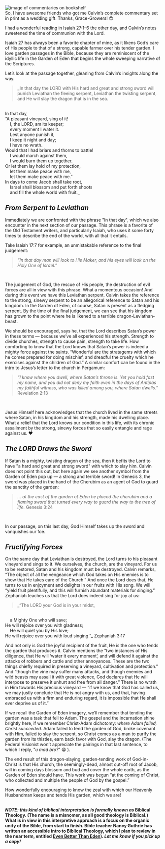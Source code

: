 
<img src="2ecabb31b519208635a25f9cf0232888.jpg" class="post-image" alt="image of commentaries on bookshelf" title="Look at this majestic bookshelf">
 
<br>
So, I have awesome friends who got me Calvin’s complete commentary set in print as a wedding gift. Thanks, Grace-Growers! 😍
<br>

I had a wonderful reading in Isaiah 27:1–6 the other day, and Calvin’s notes sweetened the time of communion with the Lord.
<br>

Isaiah 27 has always been a favorite chapter of mine, as it likens God’s care of His people to that of a strong, capable farmer over his tender garden. I love garden passages in the Bible, because they are reminiscent of the idyllic life in the Garden of Eden that begins the whole sweeping narrative of the Scriptures.
<br>

Let’s look at the passage together, gleaning from Calvin’s insights along the way.
<br>

> _In that day the LORD with His hard and great and strong sword will punish Leviathan the fleeing serpent, Leviathan the twisting serpent, and He will slay the dragon that is in the sea.
<br>
In that day,
<br>
“A pleasant vineyard, sing of it!
<br>
&nbsp; &nbsp; I, the LORD, am its keeper;
<br>
&nbsp; &nbsp; every moment I water it.
<br>
&nbsp; &nbsp; Lest anyone punish it,
<br>
&nbsp; &nbsp; I keep it night and day;
<br>
&nbsp; &nbsp; I have no wrath.
<br>
Would that I had briars and thorns to battle!
<br>
&nbsp; &nbsp; I would march against them,
<br>
&nbsp; &nbsp; I would burn them up together.
<br>
Or let them lay hold of my protection,
<br>
&nbsp; &nbsp; let them make peace with me,
<br>
&nbsp; &nbsp; let them make peace with me.”
<br>
In days to come Jacob shall take root,
<br>
&nbsp; &nbsp; Israel shall blossom and put forth shoots
<br>
&nbsp; &nbsp; and fill the whole world with fruit._
<br>

## _From Serpent to Leviathan_
Immediately we are confronted with the phrase "In that day", which we also encounter in the next section of our passage. This phrase is a favorite of the Old Testament writers, and particularly Isaiah, who uses it some forty times to describe the end of the world, with all that it entails. 
<br>

Take Isaiah 17:7 for example, an unmistakable reference to the final judgement:
> _“In that day man will look to His Maker, and his eyes will look on the Holy One of Israel.”_
<br>

The judgement of God, the rescue of His people, the destruction of evil forces are all in view with this phrase. What a momentous occasion! And during this event we have this Leviathan serpent. Calvin takes the reference to the strong, sinewy serpent to be an allegorical reference to Satan and his kingdom. In the Garden of Eden, of course, Satan is present as a fledging serpent. By the time of the final judgement, we can see that his kingdom has grown to the point where he is likened to a terrible dragon-Leviathan-beast.
<br>

We should be encouraged, says he, that the Lord describes Satan’s power in these terms — because we’ve all experienced his strength. Strength to divide churches, strength to cause pain, strength to take life. How comforting to know that the Lord knows that Satan’s power is indeed a mighty force against the saints. “Wonderful are the stratagems with which he comes prepared for doing mischief, and dreadful the cruelty which he exercises against the children of God.” A similar comfort can be found in the intro to Jesus’s letter to the church in Pergamum:
<br>

> _“I know where you dwell, where Satan’s throne is. Yet you hold fast my name, and you did not deny my faith even in the days of Antipas my faithful witness, who was killed among you, where Satan dwells.”_ 
Revelation 2:13
<br>

Jesus Himself here acknowledges that the church lived in the same streets where Satan, in his kingdom and his strength, made his dwelling place. What a relief that the Lord knows our condition in this life, with its chronic assailment by the strong, sinewy forces that so easily entangle and rage against us. ❤️
<br>

## _The LORD Draws the Sword_
If Satan is a mighty, twisting dragon of the sea, then it befits the Lord to have "a hard and great and strong sword" with which to slay him. Calvin does not point this out, but here again we see another symbol from the Garden of Eden pop up — a strong and terrible sword! In Genesis 3, the sword was placed in the hand of the Cherubim as an agent of God to guard the sanctity of the garden: 
<br>

> _... at the east of the garden of Eden he placed the cherubim and a flaming sword that turned every way to guard the way to the tree of life._
Genesis 3:24
<br>
 
In our passage, on this last day, God Himself takes up the sword and vanquishes our foe.
<br>

## _Fructifying Forces_
On the same day that Leviathan is destroyed, the Lord turns to his pleasant vineyard and sings to it. We ourselves, the church, are the vineyard. For us to be restored, Satan and his kingdom must be destroyed. Calvin remarks, “The object of all the vengeance which God takes on His enemies is to show that He takes care of the Church.” And once the Lord does that, He turns to us in enjoyment and delights in our fruits with His song. We will “yield fruit plentifully, and this will furnish abundant materials for singing.” Zephaniah teaches us that the Lord does indeed sing for joy at us:

> _“The LORD your God is in your midst,
<br>
&nbsp; &nbsp; a Mighty One who will save;
<br>
He will rejoice over you with gladness;
<br>
&nbsp; &nbsp; He will quiet you by His love;
<br>
He will rejoice over you with loud singing.”_
Zephaniah 3:17
<br>

And not only is God the joyful recipient of the fruit, He is the one who tends the garden that produces it. Calvin mentions the “two instances of His diligence, that He will ‘water it every moment’, and will defend it against the attacks of robbers and cattle and other annoyances. These are the two things chiefly required in preserving a vineyard, cultivation and protection.” And “though the vine may suffer many attacks, and though enemies and wild beasts may assail it with great violence, God declares that He will interpose to preserve it unhurt and free from all danger.” There is no wrath in Him towards His precious vineyard — “if we know that God has called us, we may justly conclude that He is not angry with us, and that, having embraced us with a firm and enduring regard, it is impossible that He shall ever deprive us of it.”
<br>

If we recall the Garden of Eden imagery, we’ll remember that tending the garden was a task that fell to Adam. The gospel and the incarnation shine brightly here, if we remember Christ-Adam dichotomy: _where Adam failed, Christ succeeded._ Adam failed to tend the garden of God, broke covenant with Him, failed to slay the serpent, so Christ comes as a man to purify the garden from its thistles, earn back favor with God, slay the dragon. (The Federal Visionist won’t appreciate the pairings in that last sentence, to which I reply, "_u mad bro?_" 😁 ).
<br>

The end result of this dragon-slaying, garden-tending work of God-in-Christ is that His church, the seemingly-dead, almost cut-off root of Jacob, will in coming days blossom and bud and cover the whole earth, as the Garden of Eden should have. This work was begun “at the coming of Christ, who collected and multiple the people of God by the gospel.”
<br>

How wonderfully encouraging to know the zeal with which our Heavenly Husbandman keeps and tends His garden, which we are!
<br>
<br>

**_NOTE: this kind of biblical interpretation is formally known as_ Biblical Theology. (The name is a misnomer, as all good theology is Biblical.) What is in view in this interpretive approach is a focus on the organic unity of the Bible, from start to finish. Bible teacher Nancy Guthrie has written an accessible intro to Biblical Theology, which I plan to review in the near term, entitled <a href="https://amzn.to/3lUmOAx" target="_blank">Even Better Than Eden</a>). _Let me know if you pick up a copy!_**
